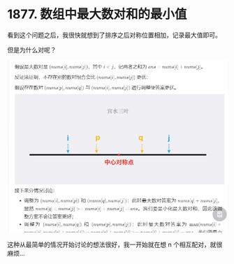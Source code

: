 # 1877. 数组中最大数对和的最小值
看到这个问题之后，我很快就想到了排序之后对称位置相加，记录最大值即可。

但是为什么对呢？

![](answer.png)

这种从最简单的情况开始讨论的想法很好，我一开始就在想 n 个相互配对，就很麻烦...
